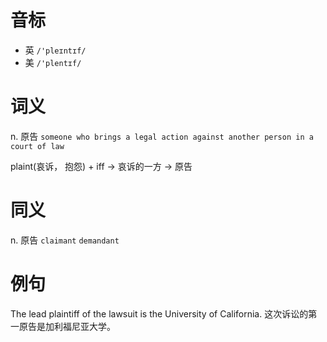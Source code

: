 # 音标

- 英 `/'pleɪntɪf/`
- 美 `/'plentɪf/`

# 词义

n. 原告
`someone who brings a legal action against another person in a court of law`



plaint(哀诉， 抱怨) + iff → 哀诉的一方 → 原告

# 同义

n. 原告
`claimant` `demandant`

# 例句

The lead plaintiff of the lawsuit is the University of California.
这次诉讼的第一原告是加利福尼亚大学。


